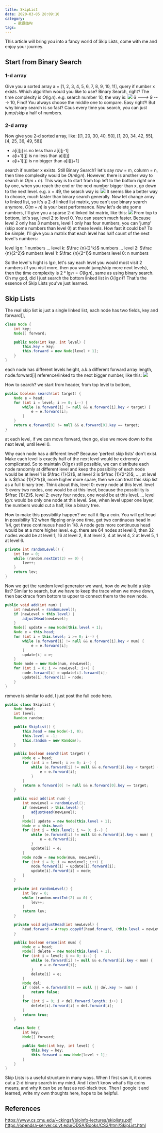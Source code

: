 ```yaml
---
title: SkipList
date: 2020-03-05 20:09:10
category:
    - 数据结构
tags:
---
```


This article will bring you into a fancy world of Skip Lists, come with me and enjoy your journey. 

## Start from Binary Search
### 1-d array
Give you a sorted array a = [1, 2, 3, 4, 5, 6, 7, 8, 9, 10, 11], query if number x exists. Which algorithm would you like to use? Binary Search, right? The time complexity is $O(\lg n)$. e.g. search number 10, the way is:
![](/blog/2020/03/05/SkipList/img1.svg)
6 ---> 9 ---> 10, Find!
You always choose the middle one to compare. Easy right?! But why binary search is so fast? Caus every time you search, you can just jump/skip a half of numbers.
### 2-d array
Now give you 2-d sorted array, like:
[[1, 20, 30, 40, 50],
 [1, 20, 34, 42, 55],
 [4, 25, 36, 49, 58]]
 
-  a[i][j] is no less than a[i][j-1]
- a[i+1][j] is no less than a[i][j]
- a[i+1][j] is no bigger than a[i][j+1]

search if number x exists. Still Binary Search? let's say row = m, column = n, then time complexity would be $O(m \lg n)$. However, there is another way to search in $O(m+n)$. This way is to start from top left to the bottom right one by one, when you reach the end or the next number bigger than x, go down to the next level. e.g. x = 49, the search way is:
![](/blog/2020/03/05/SkipList/img2.svg)
It seems like a better way to choose, much faster than binary search generally. Now let change array to linked list, so it's a 2-d linked list matrix, you can't use binary search anymore, $O(m+n)$ is your best performance.
Now let's delete some numbers, I'll give you a sparse 2-d linked list matrix, like this:
![](/blog/2020/03/05/SkipList/img3.svg)
From top to bottom, let's say, level 2 to level 0.
You can search much faster. Because level 2 only has 3 numbers, level 1 only has four numbers, you can 'jump' (skip some numbers than level 0)  at these levels. How fast it could be? To be simple, I'll give you a matrix that each level has half count of the next level's numbers:

level $\lg n$: 1 numbers
...
level k: $\frac {n}{2^k}$ numbers
...
level 2: $\frac {n}{2^2}$ numbers
level 1: $\frac {n}{2^1}$ numbers
level 0: n numbers

So the level's hight is $\lg n$, let's say each level you would most visit 2 numbers (if you visit more, then you would jump/skip more next levels), then the time complexity is $2 * \lg n = O(\lg n)$, same as using binary search. Oh my god, did I just search the bottom linked list in $O(\lg n)$? That's the essence of Skip Lists you've just learned.

## Skip Lists
The real skip list is just a single linked list, each node has two fields, key and forward[],
```java
class Node {
    int key;
    Node[] forward;

    public Node(int key, int level) {
        this.key = key;
        this.forward = new Node[level + 1];
    }
}
```
each node has different levels height, a.k.a different forward array length, node.forward[i] reference/linked to the next bigger number, like this:
![](/blog/2020/03/05/SkipList/eg1.svg)

How to search? we start from header, from top level to bottom, 
```java
public boolean search(int target) {
    Node e = head;
    for (int i = level; i >= 0; i--) {
        while (e.forward[i] != null && e.forward[i].key < target) {
            e = e.forward[i];
        }
    }
    return e.forward[0] != null && e.forward[0].key == target;
}
```
at each level, if we can move forward, then go, else we move down to the next level, until level 0.

Why each node has a different level? Because 'perfect skip lists' don't exist. Make each level is exactly half of the next level would be extremely complicated. So to maintain $O(\lg n)$ still possible, we can distribute each node randomly at different level and keep the possibility of each node would be at level 1 is $\frac {1}{2}$, at level 2 is $\frac {1}{2^2}$, ..., at level k is $\frac {1}{2^k}$, more higher more spare, then we can treat this skip list as a full binary tree. Think about this, 
level 0: every node at this level.
level 1: every two nodes, one would be at this level, because the possibility is $\frac {1}{2}$.
level 2: every four nodes, one would be at this level.
...
level $\lg n$: would be only one node at this level.
See, when level upper one layer, the numbers would cut a half, like a binary tree.

How to make this possibility happen? we call it flip a coin. You will get head in possibility 1/2 when flipping only one time, get two continuous head in 1/4, get three continuous head in 1/8. A node gets more continuous head would be at a more higher level. e.g. there are 64 nodes at level 0, then 32 nodes would be at level 1, 16 at level 2, 8 at level 3, 4 at level 4, 2 at level 5, 1 at level 6.
```java
private int randomLevel() {
    int lev = 0;
    while (random.nextInt(2) == 0) {
        lev++;
    }
    return lev;
}
```

Now we get the random level generator we want, how do we build a skip list? Similar to search, but we have to keep the trace when we move down, then backtrace from bottom to upper to connect them to the new node.
```java
public void add(int num) {
    int newLevel = randomLevel();
    if (newLevel > this.level) {
        adjustHead(newLevel);
    }
    Node[] update = new Node[this.level + 1];
    Node e = this.head;
    for (int i = this.level; i >= 0; i--) {
        while (e.forward[i] != null && e.forward[i].key < num) {
            e = e.forward[i];
        }
        update[i] = e;
    }
    Node node = new Node(num, newLevel);
    for (int i = 0; i <= newLevel; i++) {
        node.forward[i] = update[i].forward[i];
        update[i].forward[i] = node;
    }
}
```

remove is similar to add, I just post the full code here.
```java
public class Skiplist {
    Node head;
    int level;
    Random random;

    public Skiplist() {
        this.head = new Node(-1, 0);
        this.level = -1;
        this.random = new Random();
    }

    public boolean search(int target) {
        Node e = head;
        for (int i = level; i >= 0; i--) {
            while (e.forward[i] != null && e.forward[i].key < target) {
                e = e.forward[i];
            }
        }
        return e.forward[0] != null && e.forward[0].key == target;
    }

    public void add(int num) {
        int newLevel = randomLevel();
        if (newLevel > this.level) {
            adjustHead(newLevel);
        }
        Node[] update = new Node[this.level + 1];
        Node e = this.head;
        for (int i = this.level; i >= 0; i--) {
            while (e.forward[i] != null && e.forward[i].key < num) {
                e = e.forward[i];
            }
            update[i] = e;
        }
        Node node = new Node(num, newLevel);
        for (int i = 0; i <= newLevel; i++) {
            node.forward[i] = update[i].forward[i];
            update[i].forward[i] = node;
        }
    }

    private int randomLevel() {
        int lev = 0;
        while (random.nextInt(2) == 0) {
            lev++;
        }
        return lev;
    }

    private void adjustHead(int newLevel) {
        head.forward = Arrays.copyOf(head.forward, (this.level = newLevel) + 1);
    }

    public boolean erase(int num) {
        Node e = head;
        Node[] delete = new Node[this.level + 1];
        for (int i = level; i >= 0; i--) {
            while (e.forward[i] != null && e.forward[i].key < num) {
                e = e.forward[i];
            }
            delete[i] = e;
        }
        Node del;
        if ((del = e.forward[0]) == null || del.key != num) {
            return false;
        }
        for (int i = 0; i < del.forward.length; i++) {
            delete[i].forward[i] = del.forward[i];
        }
        return true;
    }

    class Node {
        int key;
        Node[] forward;

        public Node(int key, int level) {
            this.key = key;
            this.forward = new Node[level + 1];
        }
    }
}
```

Skip Lists is a useful structure in many ways. When I first saw it, it comes out a 2-d binary search in my mind. And I don't know what's flip coins means, and why it can be so fast as red-black tree. Then I google it and learned, write my own thoughts here, hope to be helpful.




## References
https://www.cs.cmu.edu/~ckingsf/bioinfo-lectures/skiplists.pdf
https://opendsa-server.cs.vt.edu/ODSA/Books/CS3/html/SkipList.html